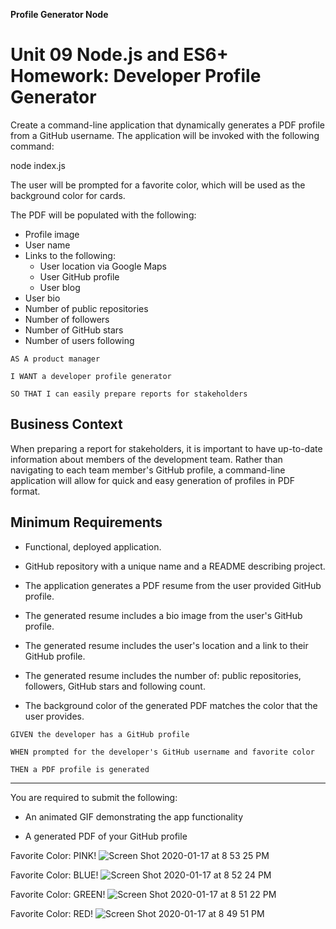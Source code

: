 **Profile Generator Node**

# Unit 09 Node.js and ES6+ Homework: Developer Profile Generator

Create a command-line application that dynamically generates a PDF profile from a GitHub username. The application will be invoked with the following command:


node index.js

The user will be prompted for a favorite color, which will be used as the background color for cards.

The PDF will be populated with the following:

* Profile image
* User name
* Links to the following:
  * User location via Google Maps
  * User GitHub profile
  * User blog
* User bio
* Number of public repositories
* Number of followers
* Number of GitHub stars
* Number of users following


```
AS A product manager

I WANT a developer profile generator

SO THAT I can easily prepare reports for stakeholders
```


## Business Context

When preparing a report for stakeholders, it is important to have up-to-date information about members of the development team. Rather than navigating to each team member's GitHub profile, a command-line application will allow for quick and easy generation of profiles in PDF format.

## Minimum Requirements

* Functional, deployed application.

* GitHub repository with a unique name and a README describing project.

* The application generates a PDF resume from the user provided GitHub profile.

* The generated resume includes a bio image from the user's GitHub profile.

* The generated resume includes the user's location and a link to their GitHub profile.

* The generated resume includes the number of: public repositories, followers, GitHub stars and following count.

* The background color of the generated PDF matches the color that the user provides.

```
GIVEN the developer has a GitHub profile

WHEN prompted for the developer's GitHub username and favorite color

THEN a PDF profile is generated
```
- - -



You are required to submit the following:

* An animated GIF demonstrating the app functionality

* A generated PDF of your GitHub profile


Favorite Color: PINK!
![Screen Shot 2020-01-17 at 8 53 25 PM](https://user-images.githubusercontent.com/56975796/72657624-1f252280-396c-11ea-9e4f-5958b5aade02.png)

Favorite Color: BLUE!
![Screen Shot 2020-01-17 at 8 52 24 PM](https://user-images.githubusercontent.com/56975796/72657934-3b2ac300-3970-11ea-925d-770f105bfbbb.png)

Favorite Color: GREEN!
![Screen Shot 2020-01-17 at 8 51 22 PM](https://user-images.githubusercontent.com/56975796/72657951-5d244580-3970-11ea-88e8-0b631fdc59a2.png)

Favorite Color: RED!
![Screen Shot 2020-01-17 at 8 49 51 PM](https://user-images.githubusercontent.com/56975796/72657975-8218b880-3970-11ea-9236-196d0319123d.png)
